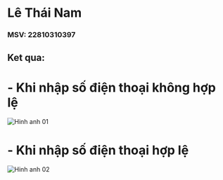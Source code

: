 # Lê Thái Nam
### MSV: 22810310397
## Ket qua:
# - Khi nhập số điện thoại không hợp lệ
![Hinh anh 01](anh_1.jpg)

# - Khi nhập số điện thoại hợp lệ
![Hinh anh 02](anh_2.jpg)
